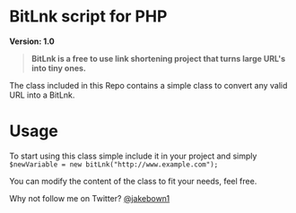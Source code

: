 BitLnk script for PHP
===========

**Version: 1.0**

> **BitLnk is a free to use link shortening project that turns large URL's into tiny ones.**

The class included in this Repo contains a simple class to convert any valid URL into a BitLnk.

Usage
=====

To start using this class simple include it in your project and simply `$newVariable = new bitLnk("http://www.example.com");`

You can modify the content of the class to fit your needs, feel free. 


Why not follow me on Twitter? [@jakebown1](https://twitter.com/JakeBown1)
